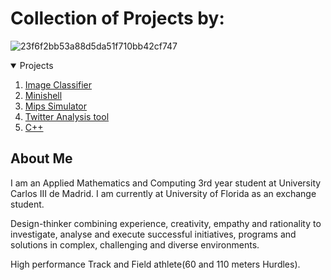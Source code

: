 # Collection of Projects by:
![23f6f2bb53a88d5da51f710bb42cf747](https://user-images.githubusercontent.com/89554893/151116570-dc97040d-d0c5-41d1-9342-c5e8de1f0a91.png)


<!-- Projects -->
<details open="open">
  <summary>Projects</summary>
  <ol>
    <li><a href="#usage">Image Classifier</a></li>
    <li><a href="#roadmap">Minishell</a></li>
    <li><a href="#contributing">Mips Simulator</a></li>
    <li><a href="#license">Twitter Analysis tool</a></li>
    <li><a href="#authors">C++</a></li>
  </ol>
</details>

## About Me
I am an Applied Mathematics and Computing 3rd year student at University Carlos III de Madrid. I am currently at University of Florida as an exchange student.

Design-thinker combining experience, creativity, empathy and rationality to investigate, analyse and execute successful initiatives, programs and solutions in complex, challenging and diverse environments. 

High performance Track and Field athlete(60 and 110 meters Hurdles).
